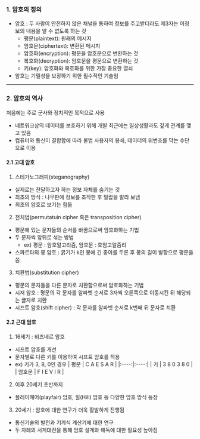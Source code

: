 ### 1. 암호의 정의

- 암호 : 두 사람이 안전하지 않은 채널을 통하여 정보를 주고받더라도 제3자는 이정보의 내용을 알 수 없도록 하는 것
  - 평문(plaintext): 원래의 메시지
  - 암호문(ciphertext): 변환된 메시지
  - 암호화(encryption): 평문을 암호문으로 변환하는 것
  - 복호화(decryption): 암호문을 평문으로 변환하는 것
  - 키(key): 암호화와 복호화를 위한 가장 중요한 열쇠
- 암호는 기밀성을 보장하기 위한 필수적인 기술임

---

### 2. 암호의 역사

처음에는 주로 군사와 정치적인 목적으로 사용

- 네트워크상의 데이터를 보호하기 위해 개발
  최근에는 일상생활과도 깊게 관계를 맺고 있음
- 컴퓨터와 통신이 결합함에 따라 불법 사용자의 봉쇄, 데이터의 위변조를 막는 수단으로 이용

#### 2.1 고대 암호

1. 스테가노그래피(steganography)

- 실제로는 전달하고자 하는 정보 자체를 숨기는 것
- 최초의 방식 : 나무판에 정보를 조작한 후 밀랍을 발라 보냄
- 최초의 암호로 보기는 힘듦

2. 전치법(permutatuin cipher 혹은 transposition cipher)

- 평문에 있는 문자들의 순서를 바꿈으로써 암호화하는 기법
- 두 문자씩 앞뒤로 섞는 방법
  - ex) 평문 : 암호알고리즘, 암호문 : 호암고알즘리
- 스파르타의 붕 암호 : 굵기가 k인 봉에 긴 종이를 두른 후 봉의 길이 발향으로 평문을 씀

3. 치환법(substitution cipher)

- 평문의 문자들을 다른 문자로 치환함으로써 암호화하는 기법
- 시저 암호 : 평문의 각 문자를 알파벳 순서로 3자씩 오른쪽으로 이동시킨 뒤 해당되는 글자로 치환
- 시프트 암호(shift cipher) : 각 문자를 알파벳 순서로 k번째 뒤 문자로 치환

#### 2.2 근대 암호

1. 16세기 : 비즈네르 암호

- 시프트 암호를 개선
- 문자별로 다른 키를 이용하여 시프트 암호를 적용
- ex) 키가 3, 8, 0인 경우
  | 평문 | C A E S A R |
  |:----:|:----:|
  | 키 | 3 8 0 3 8 0 |
  | 암호문 | F I E V I R |

2. 이후 20세기 초반까지

- 플레이페어(playfair) 암호, 힐(Hill) 암호 등 다양한 암호 방식 등장

3. 20세기 : 암호에 대한 연구가 더욱 활발하게 진행됨

- 통신기술의 발전과 기계식 계산기에 대한 연구
- 두 차례의 서계대전을 통해 암호 설계와 해독에 대한 필요성 높아짐
